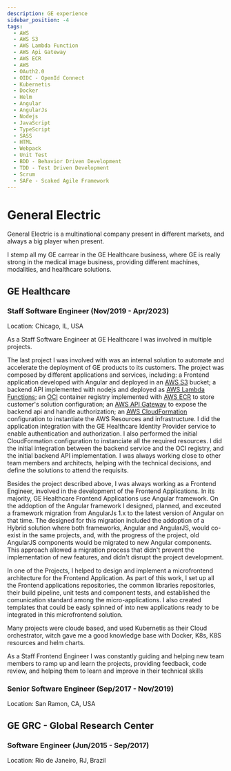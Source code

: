 ```yaml
---
description: GE experience
sidebar_position: -4
tags:
  - AWS
  - AWS S3
  - AWS Lambda Function
  - AWS Api Gateway
  - AWS ECR
  - AWS
  - OAuth2.0
  - OIDC - OpenId Connect
  - Kubernetis
  - Docker
  - Helm
  - Angular
  - AngularJs
  - Nodejs
  - JavaScript
  - TypeScript
  - SASS
  - HTML
  - Webpack
  - Unit Test
  - BDD - Behavior Driven Development
  - TDD - Test Driven Development
  - Scrum
  - SAFe - Scaked Agile Framework
---
```


# General Electric

General Electric is a multinational company present in different markets, and always a big player when present.

I stemp all my GE carrear in the GE Healthcare business, where GE is really strong in the medical image business, providing different machines, modalities, and healthcare solutions.

## GE Healthcare

### Staff Software Engineer (Nov/2019 - Apr/2023)

Location: Chicago, IL, USA

As a Staff Software Engineer at GE Healthcare I was involved in multiple projects.

The last project I was involved with was an internal solution to automate and accelerate the deployment of GE products to its customers. The project was composed by different applications and services, including: a Frontend application developed with Angular and deployed in an [AWS S3](https://aws.amazon.com/s3/) bucket; a backend API implemented with nodejs and deployed as [AWS Lambda Functions](https://aws.amazon.com/lambda/#:~:text=AWS%20Lambda%20is%20a%20serverless,pay%20for%20what%20you%20use.); an [OCI](https://opencontainers.org/) container registry implemented with [AWS ECR](https://aws.amazon.com/ecr/) to store customer's solution configuration; an [AWS API Gateway](https://aws.amazon.com/api-gateway/) to expose the backend api and handle authorization; an [AWS CloudFormation](https://docs.aws.amazon.com/cloudformation/) configuration to instantiate the AWS Resources and infrastructure. I did the application integration with the GE Healthcare Identity Provider service to enable authentication and authorization. I also performed the initial CloudFormation configuration to instanciate all the required resources. I did the initial integration between the backend service and the OCI registry, and the initial backend API implementation. I was always working close to other team members and architects, helping with the technical decisions, and define the solutions to attend the requisits.

Besides the project described above, I was always working as a Frontend Engineer, involved in the development of the Frontend Applications.
In its majority, GE Healthcare Frontend Applications use Angular framework. On the addoption of the Angular framework I designed, planned, and exceuted a framework migration from AngularJs 1.x to the latest version of Angular on that time. The designed for this migration included the addoption of a Hybrid solution where both frameworks, Angular and AngularJS, would co-exist in the same projects, and, with the progress of the project, old AngularJS components would be migrated to new Angular components. This approach allowed a migration process that didn't prevent the implementation of new features, and didn't disrupt the project development.

In one of the Projects, I helped to design and implement a microfrontend architecture for the Frontend Application. As part of this work, I set up all the Frontend applications repositories, the common libraries repositories, their build pipeline, unit tests and component tests, and established the comunication standard among the micro-applications. I also created templates that could be easly spinned of into new applications ready to be integrated in this microfrontend solution.

Many projects were cloude based, and used Kubernetis as their Cloud orchestrator, witch gave me a good knowledge base with Docker, K8s, K8S resources and helm charts.

As a Staff Frontend Engineer I was constantly guiding and helping new team members to ramp up and learn the projects, providing feedback, code review, and helping them to learn and improve in their technical skills

### Senior Software Engineer (Sep/2017 - Nov/2019)

Location: San Ramon, CA, USA

## GE GRC - Global Research Center

### Software Engineer (Jun/2015 - Sep/2017)

Location: Rio de Janeiro, RJ, Brazil
